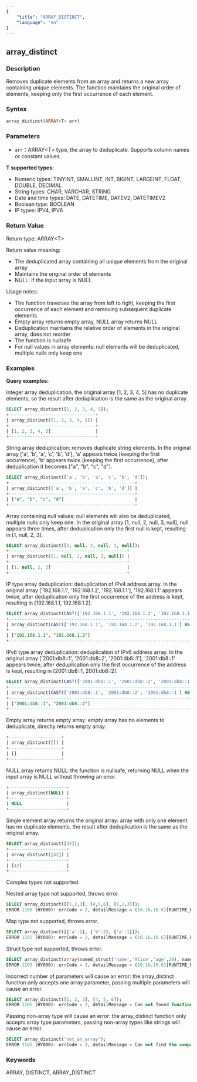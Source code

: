 ```yaml
---
{
    "title": "ARRAY_DISTINCT",
    "language": "en"
}
---
```


## array_distinct

<version since="2.0.0">


</version>

### Description

Removes duplicate elements from an array and returns a new array containing unique elements. The function maintains the original order of elements, keeping only the first occurrence of each element.

### Syntax

```sql
array_distinct(ARRAY<T> arr)
```

### Parameters

- `arr`：ARRAY\<T> type, the array to deduplicate. Supports column names or constant values.

**T supported types:**
- Numeric types: TINYINT, SMALLINT, INT, BIGINT, LARGEINT, FLOAT, DOUBLE, DECIMAL
- String types: CHAR, VARCHAR, STRING
- Date and time types: DATE, DATETIME, DATEV2, DATETIMEV2
- Boolean type: BOOLEAN
- IP types: IPV4, IPV6

### Return Value

Return type: ARRAY\<T>

Return value meaning:
- The deduplicated array containing all unique elements from the original array
- Maintains the original order of elements
- NULL: if the input array is NULL

Usage notes:
- The function traverses the array from left to right, keeping the first occurrence of each element and removing subsequent duplicate elements
- Empty array returns empty array, NULL array returns NULL
- Deduplication maintains the relative order of elements in the original array, does not reorder
- The function is nullsafe
- For null values in array elements: null elements will be deduplicated, multiple nulls only keep one

### Examples

**Query examples:**

Integer array deduplication, the original array [1, 2, 3, 4, 5] has no duplicate elements, so the result after deduplication is the same as the original array.
```sql
SELECT array_distinct([1, 2, 3, 4, 5]);
+---------------------------------+
| array_distinct([1, 2, 3, 4, 5]) |
+---------------------------------+
| [1, 2, 3, 4, 5]                 |
+---------------------------------+
```

String array deduplication: removes duplicate string elements. In the original array ['a', 'b', 'a', 'c', 'b', 'd'], 'a' appears twice (keeping the first occurrence), 'b' appears twice (keeping the first occurrence), after deduplication it becomes ["a", "b", "c", "d"].
```sql
SELECT array_distinct(['a', 'b', 'a', 'c', 'b', 'd']);
+------------------------------------------------+
| array_distinct(['a', 'b', 'a', 'c', 'b', 'd']) |
+------------------------------------------------+
| ["a", "b", "c", "d"]                           |
+------------------------------------------------+
```

Array containing null values: null elements will also be deduplicated, multiple nulls only keep one. In the original array [1, null, 2, null, 3, null], null appears three times, after deduplication only the first null is kept, resulting in [1, null, 2, 3].
```sql
SELECT array_distinct([1, null, 2, null, 3, null]);
+---------------------------------------------+
| array_distinct([1, null, 2, null, 3, null]) |
+---------------------------------------------+
| [1, null, 2, 3]                             |
+---------------------------------------------+
```

IP type array deduplication: deduplication of IPv4 address array. In the original array ['192.168.1.1', '192.168.1.2', '192.168.1.1'], '192.168.1.1' appears twice, after deduplication only the first occurrence of the address is kept, resulting in [192.168.1.1, 192.168.1.2].
```sql
SELECT array_distinct(CAST(['192.168.1.1', '192.168.1.2', '192.168.1.1'] AS ARRAY<IPV4>));
+------------------------------------------------------------------------------------+
| array_distinct(CAST(['192.168.1.1', '192.168.1.2', '192.168.1.1'] AS ARRAY<IPV4>)) |
+------------------------------------------------------------------------------------+
| ["192.168.1.1", "192.168.1.2"]                                                     |
+------------------------------------------------------------------------------------+
```

IPv6 type array deduplication: deduplication of IPv6 address array. In the original array ['2001:db8::1', '2001:db8::2', '2001:db8::1'], '2001:db8::1' appears twice, after deduplication only the first occurrence of the address is kept, resulting in [2001:db8::1, 2001:db8::2].
```sql
SELECT array_distinct(CAST(['2001:db8::1', '2001:db8::2', '2001:db8::1'] AS ARRAY<IPV6>));
+------------------------------------------------------------------------------------+
| array_distinct(CAST(['2001:db8::1', '2001:db8::2', '2001:db8::1'] AS ARRAY<IPV6>)) |
+------------------------------------------------------------------------------------+
| ["2001:db8::1", "2001:db8::2"]                                                     |
+------------------------------------------------------------------------------------+
```

Empty array returns empty array: empty array has no elements to deduplicate, directly returns empty array.
```sql
+--------------------+
| array_distinct([]) |
+--------------------+
| []                 |
+--------------------+
```

NULL array returns NULL: the function is nullsafe, returning NULL when the input array is NULL without throwing an error.
```sql
+----------------------+
| array_distinct(NULL) |
+----------------------+
| NULL                 |
+----------------------+
```

Single element array returns the original array: array with only one element has no duplicate elements, the result after deduplication is the same as the original array.
```sql
SELECT array_distinct([42]);
+----------------------+
| array_distinct([42]) |
+----------------------+
| [42]                 |
+----------------------+
```

Complex types not supported:

Nested array type not supported, throws error.
```sql
SELECT array_distinct([[1,2,3], [4,5,6], [1,2,3]]);
ERROR 1105 (HY000): errCode = 2, detailMessage = (10.16.10.6)[RUNTIME_ERROR]execute failed or unsupported types for function array_distinct(Array(Nullable(Array(Nullable(TINYINT)))))
```

Map type not supported, throws error.
```sql
SELECT array_distinct([{'a':1}, {'b':2}, {'a':1}]);
ERROR 1105 (HY000): errCode = 2, detailMessage = (10.16.10.6)[RUNTIME_ERROR]execute failed or unsupported types for function array_distinct(Array(Nullable(Map(Nullable(String), Nullable(TINYINT)))))
```

Struct type not supported, throws error.
```sql
SELECT array_distinct(array(named_struct('name','Alice','age',20), named_struct('name','Bob','age',30), named_struct('name','Alice','age',20)));
ERROR 1105 (HY000): errCode = 2, detailMessage = (10.16.10.6)[RUNTIME_ERROR]execute failed or unsupported types for function array_distinct(Array(Nullable(Struct(name:Nullable(String), age:Nullable(TINYINT)))))
```

Incorrect number of parameters will cause an error: the array_distinct function only accepts one array parameter, passing multiple parameters will cause an error.
```sql
SELECT array_distinct([1, 2, 3], [4, 5, 6]);
ERROR 1105 (HY000): errCode = 2, detailMessage = Can not found function 'array_distinct' which has 2 arity. Candidate functions are: [array_distinct(Expression)]
```

Passing non-array type will cause an error: the array_distinct function only accepts array type parameters, passing non-array types like strings will cause an error.
```sql
SELECT array_distinct('not_an_array');
ERROR 1105 (HY000): errCode = 2, detailMessage = Can not find the compatibility function signature: array_distinct(VARCHAR(12))
```

### Keywords

ARRAY, DISTINCT, ARRAY_DISTINCT 
